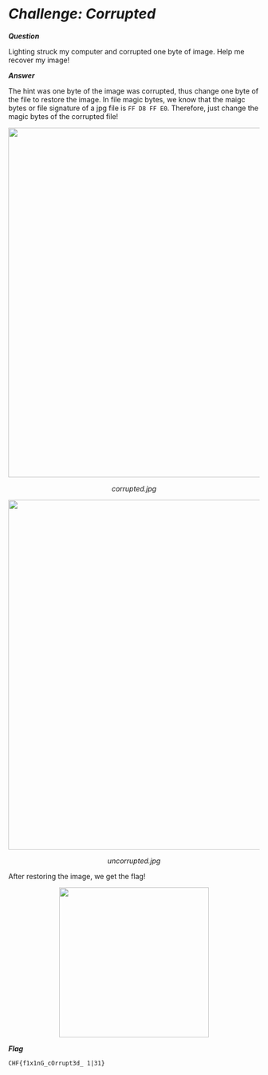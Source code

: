 <b>*<H1>Challenge: Corrupted*</H1></b>

<b>*Question*</b>

Lighting struck my computer and corrupted one byte of image. Help me recover my image!

<b>*Answer*</b>

The hint was one byte of the image was corrupted, thus change one byte of the file to restore the image. In file magic bytes, we know that the maigc bytes or file signature of a jpg file is ```FF D8 FF E0```. Therefore, just change the magic bytes of the corrupted file!

<p align="center"><img src="https://user-images.githubusercontent.com/66903347/188261289-5802751e-467c-4a2c-8060-5acf697e1406.png" width=700px</p>
<p align="center"><i>corrupted.jpg</i></p>

<p align="center"><img src="https://user-images.githubusercontent.com/66903347/188261304-a1f1f32f-b04e-4417-9cb3-eb27da476bb3.png" width=700px</p>
<p align="center"><i>uncorrupted.jpg</i></p>

After restoring the image, we get the flag!

<p align="center"><img src="https://user-images.githubusercontent.com/66903347/188261079-acb2ce82-e071-40a1-9287-2c8de726d745.jpg" width=300px</p>

<b>*Flag*</b>

```CHF{f1x1nG_cOrrupt3d_ 1|31}```
